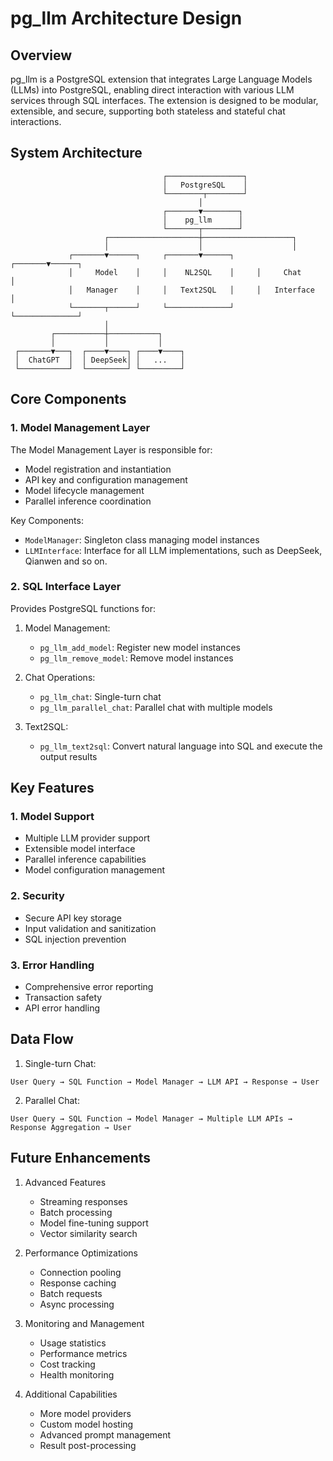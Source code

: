 # pg_llm Architecture Design

## Overview

pg_llm is a PostgreSQL extension that integrates Large Language Models (LLMs) into PostgreSQL, enabling direct interaction with various LLM services through SQL interfaces. The extension is designed to be modular, extensible, and secure, supporting both stateless and stateful chat interactions.

## System Architecture

```
                                  ┌─────────────────┐
                                  │   PostgreSQL    │
                                  └────────┬────────┘
                                          │
                                  ┌───────▼────────┐
                                  │    pg_llm      │
                                  └───────┬────────┘
                     ┌────────────────────┼────────────────────┐
                     │                    │                    │
             ┌───────▼──────┐     ┌───────▼──────┐     ┌───────▼──────┐
             │     Model    │     │    NL2SQL    │     │     Chat     │
             │   Manager    │     │   Text2SQL   │     │   Interface  │
             └───────┬──────┘     └──────────────┘     └──────────────┘
                     │
         ┌───────────┼───────────┐
         │           │           │
 ┌───────▼───┐  ┌────▼────┐ ┌────▼────┐
 │  ChatGPT  │  │ DeepSeek│ │   ...   │
 └───────────┘  └─────────┘ └─────────┘
```

## Core Components

### 1. Model Management Layer

The Model Management Layer is responsible for:
- Model registration and instantiation
- API key and configuration management
- Model lifecycle management
- Parallel inference coordination

Key Components:
- `ModelManager`: Singleton class managing model instances
- `LLMInterface`: Interface for all LLM implementations, such as DeepSeek, Qianwen and so on.

### 2. SQL Interface Layer

Provides PostgreSQL functions for:

1. Model Management:
   - `pg_llm_add_model`: Register new model instances
   - `pg_llm_remove_model`: Remove model instances

2. Chat Operations:
   - `pg_llm_chat`: Single-turn chat
   - `pg_llm_parallel_chat`: Parallel chat with multiple models

3. Text2SQL:
   - `pg_llm_text2sql`: Convert natural language into SQL and execute the output results

## Key Features

### 1. Model Support
- Multiple LLM provider support
- Extensible model interface
- Parallel inference capabilities
- Model configuration management

### 2. Security
- Secure API key storage
- Input validation and sanitization
- SQL injection prevention

### 3. Error Handling
- Comprehensive error reporting
- Transaction safety
- API error handling

## Data Flow

1. Single-turn Chat:
```
User Query → SQL Function → Model Manager → LLM API → Response → User
```

2. Parallel Chat:
```
User Query → SQL Function → Model Manager → Multiple LLM APIs → 
Response Aggregation → User
```

## Future Enhancements

1. Advanced Features
   - Streaming responses
   - Batch processing
   - Model fine-tuning support
   - Vector similarity search

2. Performance Optimizations
   - Connection pooling
   - Response caching
   - Batch requests
   - Async processing

3. Monitoring and Management
   - Usage statistics
   - Performance metrics
   - Cost tracking
   - Health monitoring

4. Additional Capabilities
   - More model providers
   - Custom model hosting
   - Advanced prompt management
   - Result post-processing 